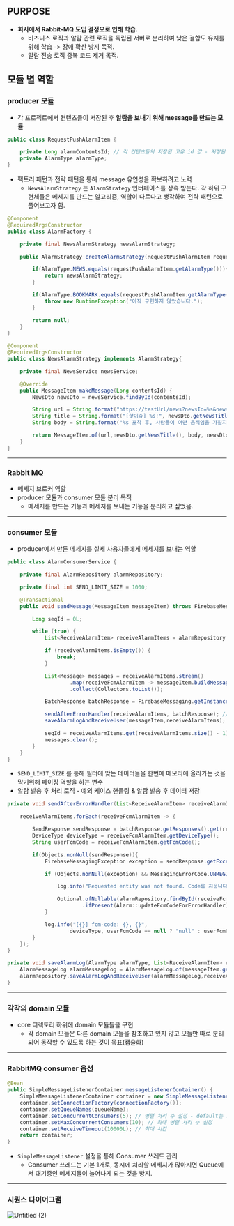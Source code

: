 ## PURPOSE
 - **회사에서 Rabbit-MQ 도입 결정으로 인해 학습.**
   - 비즈니스 로직과 알람 관련 로직을 독립된 서버로 분리하여 낮은 결합도 유지를 위해 학습 -> 장애 확산 방지 목적.
   - 알람 전송 로직 중복 코드 제거 목적.  

## 모듈 별 역할

### producer 모듈

- 각 프로젝트에서 컨텐츠들이 저장된 후 **알람을 보내기 위해 message를 만드는 모듈**

```java
public class RequestPushAlarmItem {

    private Long alarmContentsId; // 각 컨텐츠들의 저장된 고유 id 값 - 저장된 후 alarm을 보냈다고 가정, events로 트랜잭션 분리 했다고 가정.
    private AlarmType alarmType;
}
```

- 팩토리 패턴과 전략 패턴을 통해 message 유연성을 확보하려고 노력
    - `NewsAlarmStrategy` 는 `AlarmStrategy` 인터페이스를 상속 받는다. 각 하위 구현체들은 메세지를 만드는 알고리즘, 역할이 다르다고 생각하여 전략 패턴으로 풀어보고자 함.

```java
@Component
@RequiredArgsConstructor
public class AlarmFactory {

    private final NewsAlarmStrategy newsAlarmStrategy;

    public AlarmStrategy createAlarmStrategy(RequestPushAlarmItem requestPushAlarmItem) {

        if(AlarmType.NEWS.equals(requestPushAlarmItem.getAlarmType())){
            return newsAlarmStrategy;
        }

        if(AlarmType.BOOKMARK.equals(requestPushAlarmItem.getAlarmType())){
            throw new RuntimeException("아직 구현하지 않았습니다.");
        }

        return null;
    }
}

@Component
@RequiredArgsConstructor
public class NewsAlarmStrategy implements AlarmStrategy{

    private final NewsService newsService;

    @Override
    public MessageItem makeMessage(Long contentsId) {
        NewsDto newsDto = newsService.findById(contentsId);

        String url = String.format("https://testUrl/news?newsId=%s&newsTitle=%s",newsDto.getNewsId(),newsDto.getNewsTitle());
        String title = String.format("[핫이슈] %s!", newsDto.getNewsTitle());
        String body = String.format("%s 포착 후, 사람들이 어떤 움직임을 가질지 지켜보려면 눌러주세요.",title);

        return MessageItem.of(url,newsDto.getNewsTitle(), body, newsDto.getNewsTitleImg(), AlarmType.NEWS);
    }
}
```

---

### Rabbit MQ

- 메세지 브로커 역할
- producer 모듈과 consumer 모듈 분리 목적
    - 메세지를 만드는 기능과 메세지를 보내는 기능을 분리하고 싶었음.

---

### consumer 모듈

- producer에서 만든 메세지를 실제 사용자들에게 메세지를 보내는 역할

```java
public class AlarmConsumerService {

    private final AlarmRepository alarmRepository;

    private final int SEND_LIMIT_SIZE = 1000;

    @Transactional
    public void sendMessage(MessageItem messageItem) throws FirebaseMessagingException {

        Long seqId = 0L;

        while (true) {
            List<ReceiveAlarmItem> receiveAlarmItems = alarmRepository.findByAlarmType(messageItem.getAlarmType(), SEND_LIMIT_SIZE, seqId);

            if (receiveAlarmItems.isEmpty()) {
                break;
            }

            List<Message> messages = receiveAlarmItems.stream()
                    .map(receiveFcmAlarmItem -> messageItem.buildMessage(receiveFcmAlarmItem.getFcmCode()))
                    .collect(Collectors.toList());

            BatchResponse batchResponse = FirebaseMessaging.getInstance().sendAll(messages); // 메세지 전송

            sendAfterErrorHandler(receiveAlarmItems, batchResponse); // 예외 후처리
            saveAlarmLogAndReceiveUser(messageItem,receiveAlarmItems); // 알람 로그 저장 및 receive user 저장

            seqId = receiveAlarmItems.get(receiveAlarmItems.size() - 1).getAlarmId();
            messages.clear();
        }
    }
}
```

- `SEND_LIMIT_SIZE` 를 통해 필터에 맞는 데이터들을 한번에 메모리에 올라가는 것을 막기위해 페이징 역할을 하는 변수
- 알람 발송 후 처리 로직 - 예외 케이스 핸들링 & 알람 발송 후 데이터 저장

```java
private void sendAfterErrorHandler(List<ReceiveAlarmItem> receiveAlarmItems, BatchResponse batchResponse) {

    receiveAlarmItems.forEach(receiveFcmAlarmItem -> {

        SendResponse sendResponse = batchResponse.getResponses().get(receiveAlarmItems.indexOf(receiveFcmAlarmItem));
        DeviceType deviceType = receiveFcmAlarmItem.getDeviceType();
        String userFcmCode = receiveFcmAlarmItem.getFcmCode();

        if(Objects.nonNull(sendResponse)){
            FirebaseMessagingException exception = sendResponse.getException();

            if (Objects.nonNull(exception) && MessagingErrorCode.UNREGISTERED.equals(exception.getMessagingErrorCode())) { // 404 - Requested entity was not found.

                log.info("Requested entity was not found. Code를 지웁니다. userId: {}", receiveFcmAlarmItem.getAlarmId());

                Optional.ofNullable(alarmRepository.findById(receiveFcmAlarmItem.getAlarmId(), Alarm.class))
                        .ifPresent(Alarm::updateFcmCodeForErrorHandler);
            }

            log.info("[{}] fcm-code: {}, {}",
                    deviceType, userFcmCode == null ? "null" : userFcmCode, exception == null ? "fcm-code 정상" : exception.getMessage());
        }
    });
}

private void saveAlarmLog(AlarmType alarmType, List<ReceiveAlarmItem> receiveAlarmItems) {
    AlarmMessageLog alarmMessageLog = AlarmMessageLog.of(messageItem.getAlarmType(), messageItem.getTitle(), messageItem.getBody(), messageItem.getBodyImg());
    alarmRepository.saveAlarmLogAndReceiveUser(alarmMessageLog,receiveAlarmItems);
}
```

---

### 각각의 domain 모듈

- core 디렉토리 하위에 domain 모듈들을 구현
    - 각 domain 모듈은 다른 domain 모듈을 참조하고 있지 않고 모듈만 따로 분리되어 동작할 수 있도록 하는 것이 목표(캡슐화)

---

### RabbitMQ consumer 옵션

```java
@Bean
public SimpleMessageListenerContainer messageListenerContainer() {
    SimpleMessageListenerContainer container = new SimpleMessageListenerContainer();
    container.setConnectionFactory(connectionFactory());
    container.setQueueNames(queueName);
    container.setConcurrentConsumers(5); // 병렬 처리 수 설정 - default는 1개
    container.setMaxConcurrentConsumers(10); // 최대 병렬 처리 수 설정
    container.setReceiveTimeout(10000L); // 최대 시간
    return container;
}
```

- `SimpleMessageListener` 설정을 통해 Consumer 쓰레드 관리
    - Consumer 쓰레드는 기본 1개로, 동시에 처리할 메세지가 많아지면 Queue에서 대기중인 메세지들이 늘어나게 되는 것을 방지.

---
 
### 시퀀스 다이어그램

![Untitled (2)](https://github.com/sungwooIsGood/Today-I-Learn/assets/98163632/142a1682-8190-4bd3-bbbd-3d0ccf9d1a7d)
